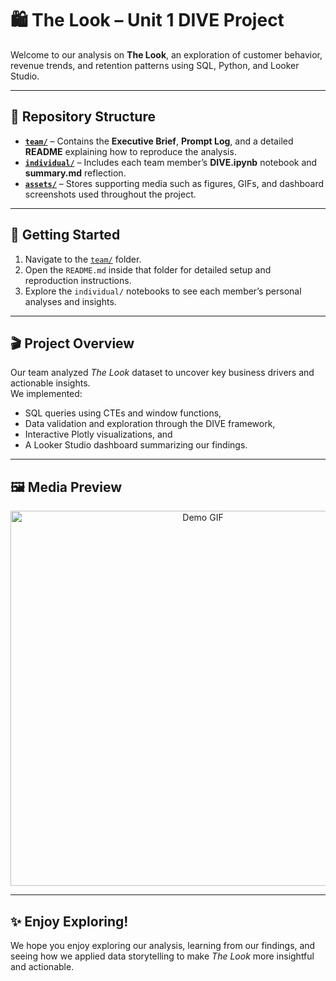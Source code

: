 # 🛍️ The Look – Unit 1 DIVE Project

Welcome to our analysis on **The Look**, an exploration of customer behavior, revenue trends, and retention patterns using SQL, Python, and Looker Studio.

---

## 📂 Repository Structure

- **[`team/`](./team/)** – Contains the **Executive Brief**, **Prompt Log**, and a detailed **README** explaining how to reproduce the analysis.  
- **[`individual/`](./individual/)** – Includes each team member’s **DIVE.ipynb** notebook and **summary.md** reflection.  
- **[`assets/`](./assets/)** – Stores supporting media such as figures, GIFs, and dashboard screenshots used throughout the project.

---

## 🧭 Getting Started

1. Navigate to the [`team/`](./team/) folder.  
2. Open the `README.md` inside that folder for detailed setup and reproduction instructions.  
3. Explore the `individual/` notebooks to see each member’s personal analyses and insights.  

---

## 🎬 Project Overview

Our team analyzed *The Look* dataset to uncover key business drivers and actionable insights.  
We implemented:
- SQL queries using CTEs and window functions,  
- Data validation and exploration through the DIVE framework,  
- Interactive Plotly visualizations, and  
- A Looker Studio dashboard summarizing our findings.

---

## 🖼️ Media Preview

<p align="center">
  <img src="https://media2.giphy.com/media/v1.Y2lkPTc5MGI3NjExcDJzaWE3Z2tvNHo5bHN1aGtnZ2hrYjRlcHkyeGluaGFhNGoxMTZ2dSZlcD12MV9pbnRlcm5hbF9naWZfYnlfaWQmY3Q9Zw/z2Gpi6AbTxiccHeskY/giphy.gif" width="600" alt="Demo GIF">
</p>

---

## ✨ Enjoy Exploring!
We hope you enjoy exploring our analysis, learning from our findings, and seeing how we applied data storytelling to make *The Look* more insightful and actionable.
